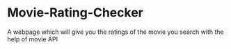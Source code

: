 # Movie-Rating-Checker
A webpage which will give you the ratings of the movie you search with the help of movie API
